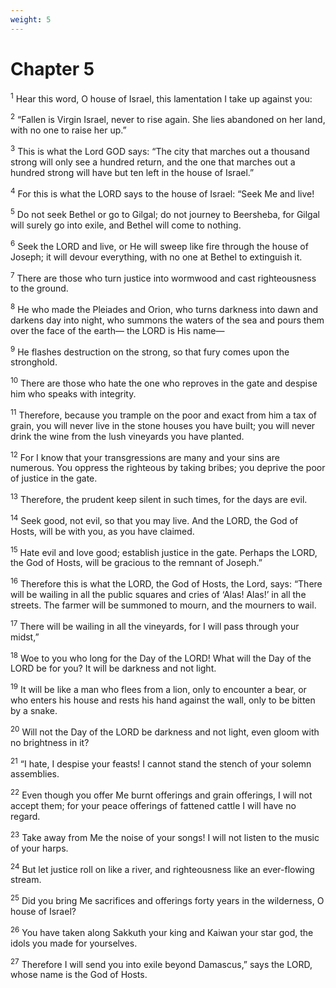 ```yaml
---
weight: 5
---
```


# Chapter 5

<sup>1</sup> Hear this word, O house of Israel, this lamentation I take up against you: 

<sup>2</sup> “Fallen is Virgin Israel, never to rise again. She lies abandoned on her land, with no one to raise her up.” 

<sup>3</sup> This is what the Lord GOD says: “The city that marches out a thousand strong will only see a hundred return, and the one that marches out a hundred strong will have but ten left in the house of Israel.” 

<sup>4</sup> For this is what the LORD says to the house of Israel: “Seek Me and live! 

<sup>5</sup> Do not seek Bethel or go to Gilgal; do not journey to Beersheba, for Gilgal will surely go into exile, and Bethel will come to nothing. 

<sup>6</sup> Seek the LORD and live, or He will sweep like fire through the house of Joseph; it will devour everything, with no one at Bethel to extinguish it. 

<sup>7</sup> There are those who turn justice into wormwood and cast righteousness to the ground. 

<sup>8</sup> He who made the Pleiades and Orion, who turns darkness into dawn and darkens day into night, who summons the waters of the sea and pours them over the face of the earth— the LORD is His name— 

<sup>9</sup> He flashes destruction on the strong, so that fury comes upon the stronghold. 

<sup>10</sup> There are those who hate the one who reproves in the gate and despise him who speaks with integrity. 

<sup>11</sup> Therefore, because you trample on the poor and exact from him a tax of grain, you will never live in the stone houses you have built; you will never drink the wine from the lush vineyards you have planted. 

<sup>12</sup> For I know that your transgressions are many and your sins are numerous. You oppress the righteous by taking bribes; you deprive the poor of justice in the gate. 

<sup>13</sup> Therefore, the prudent keep silent in such times, for the days are evil. 

<sup>14</sup> Seek good, not evil, so that you may live. And the LORD, the God of Hosts, will be with you, as you have claimed. 

<sup>15</sup> Hate evil and love good; establish justice in the gate. Perhaps the LORD, the God of Hosts, will be gracious to the remnant of Joseph.” 

<sup>16</sup> Therefore this is what the LORD, the God of Hosts, the Lord, says: “There will be wailing in all the public squares and cries of ‘Alas! Alas!’ in all the streets. The farmer will be summoned to mourn, and the mourners to wail. 

<sup>17</sup> There will be wailing in all the vineyards, for I will pass through your midst,” 

<sup>18</sup> Woe to you who long for the Day of the LORD! What will the Day of the LORD be for you? It will be darkness and not light. 

<sup>19</sup> It will be like a man who flees from a lion, only to encounter a bear, or who enters his house and rests his hand against the wall, only to be bitten by a snake. 

<sup>20</sup> Will not the Day of the LORD be darkness and not light, even gloom with no brightness in it? 

<sup>21</sup> “I hate, I despise your feasts! I cannot stand the stench of your solemn assemblies. 

<sup>22</sup> Even though you offer Me burnt offerings and grain offerings, I will not accept them; for your peace offerings of fattened cattle I will have no regard. 

<sup>23</sup> Take away from Me the noise of your songs! I will not listen to the music of your harps. 

<sup>24</sup> But let justice roll on like a river, and righteousness like an ever-flowing stream. 

<sup>25</sup> Did you bring Me sacrifices and offerings forty years in the wilderness, O house of Israel? 

<sup>26</sup> You have taken along Sakkuth your king and Kaiwan your star god, the idols you made for yourselves. 

<sup>27</sup> Therefore I will send you into exile beyond Damascus,” says the LORD, whose name is the God of Hosts. 


